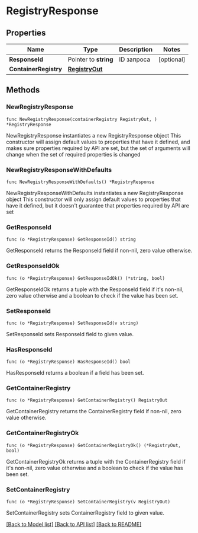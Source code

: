 # RegistryResponse

## Properties

Name | Type | Description | Notes
------------ | ------------- | ------------- | -------------
**ResponseId** | Pointer to **string** | ID запроса | [optional] 
**ContainerRegistry** | [**RegistryOut**](RegistryOut.md) |  | 

## Methods

### NewRegistryResponse

`func NewRegistryResponse(containerRegistry RegistryOut, ) *RegistryResponse`

NewRegistryResponse instantiates a new RegistryResponse object
This constructor will assign default values to properties that have it defined,
and makes sure properties required by API are set, but the set of arguments
will change when the set of required properties is changed

### NewRegistryResponseWithDefaults

`func NewRegistryResponseWithDefaults() *RegistryResponse`

NewRegistryResponseWithDefaults instantiates a new RegistryResponse object
This constructor will only assign default values to properties that have it defined,
but it doesn't guarantee that properties required by API are set

### GetResponseId

`func (o *RegistryResponse) GetResponseId() string`

GetResponseId returns the ResponseId field if non-nil, zero value otherwise.

### GetResponseIdOk

`func (o *RegistryResponse) GetResponseIdOk() (*string, bool)`

GetResponseIdOk returns a tuple with the ResponseId field if it's non-nil, zero value otherwise
and a boolean to check if the value has been set.

### SetResponseId

`func (o *RegistryResponse) SetResponseId(v string)`

SetResponseId sets ResponseId field to given value.

### HasResponseId

`func (o *RegistryResponse) HasResponseId() bool`

HasResponseId returns a boolean if a field has been set.

### GetContainerRegistry

`func (o *RegistryResponse) GetContainerRegistry() RegistryOut`

GetContainerRegistry returns the ContainerRegistry field if non-nil, zero value otherwise.

### GetContainerRegistryOk

`func (o *RegistryResponse) GetContainerRegistryOk() (*RegistryOut, bool)`

GetContainerRegistryOk returns a tuple with the ContainerRegistry field if it's non-nil, zero value otherwise
and a boolean to check if the value has been set.

### SetContainerRegistry

`func (o *RegistryResponse) SetContainerRegistry(v RegistryOut)`

SetContainerRegistry sets ContainerRegistry field to given value.



[[Back to Model list]](../README.md#documentation-for-models) [[Back to API list]](../README.md#documentation-for-api-endpoints) [[Back to README]](../README.md)


